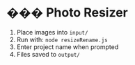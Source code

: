 # ��� Photo Resizer
1. Place images into `input/`
2. Run with: `node resizeRename.js`
3. Enter project name when prompted
4. Files saved to `output/`

